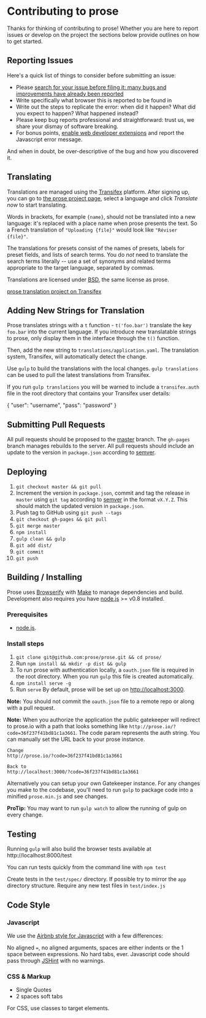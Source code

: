 # Contributing to prose

Thanks for thinking of contributing to prose! Whether you are here to report
issues or develop on the project the sections below provide
outlines on how to get started.

## Reporting Issues

Here's a quick list of things to consider before submitting an issue:

* Please [search for your issue before filing it: many bugs and improvements have already been reported](https://github.com/prose/prose/issues)
* Write specifically what browser this is reported to be found in
* Write out the steps to replicate the error: when did it happen? What did you expect to happen? What happened instead?
* Please keep bug reports professional and straightforward: trust us, we share your dismay of software breaking.
* For bonus points, [enable web developer extensions](http://debugbrowser.com) and report the
  Javascript error message.

And when in doubt, be over-descriptive of the bug and how you discovered it.

## Translating

Translations are managed using the
[Transifex](https://www.transifex.com/projects/p/prose/) platform. After
signing up, you can go to [the prose project
page](https://www.transifex.com/projects/p/prose/), select a language and
click *Translate now* to start translating.

Words in brackets, for example `{name}`, should not be translated into a
new language: it's replaced with a place name when prose presents the text. So a
French translation of `"Uploading {file}"` would look like
`"Réviser {file}"`.

The translations for presets consist of the names of presets, labels for
preset fields, and lists of search terms. You do _not_ need to translate the
search terms literally -- use a set of synonyms and related terms appropriate
to the target language, separated by commas.

Translations are licensed under
[BSD](https://github.com/prose/prose/blob/master/LICENCE.md), the same license
as prose.

[prose translation project on
Transifex](https://www.transifex.com/projects/p/prose/)

## Adding New Strings for Translation

Prose translates strings with a `t` function - `t('foo.bar')` translate the key
`foo.bar` into the current language. If you introduce new translatable strings
to prose, only display them in the interface through the `t()` function.

Then, add the new string to `translations/application.yaml`. The translation system,
Transifex, will automatically detect the change.

Use `gulp` to build the translations with the local changes.
`gulp translations` can be used to pull the latest translations from Transifex.

If you run `gulp translations` you will be warned to include a `transifex.auth` file in the root directory that contains your Transifex user details:

  {
      "user": "username",
      "pass": "password"
  }

## Submitting Pull Requests

All pull requests should be proposed to the [master](https://github.com/prose/prose/tree/master) branch. The `gh-pages` branch manages rebuilds to the server. All pull requests should include an update to the version in `package.json` according to [semver](http://semver.org/).

## Deploying
1. `git checkout master && git pull`
2. Increment the version in `package.json`, commit and tag the release in `master` using `git tag` according to [semver](http://semver.org/) in the format `vX.Y.Z`. This should match the updated version in `package.json`.
3. Push tag to GitHub using `git push --tags`
4. `git checkout gh-pages && git pull`
5. `git merge master`
6. `npm install`
7. `gulp clean && gulp`
8. `git add dist/`
9. `git commit`
10. `git push`

## Building / Installing

Prose uses [Browserify](http://browserify.org) with [Make](http://www.gnu.org/software/make/)
to manage dependencies and build. Development also requires you
have [node.js](http://nodejs.org) >= v0.8 installed.

### Prerequisites
- [node.js](http://nodejs.org/).

### Install steps

1. `git clone git@github.com:prose/prose.git && cd prose/`
2. Run `npm install && mkdir -p dist && gulp`
3. To run prose with authentication locally, a `oauth.json` file is required in the
root directory. When you run `gulp` this file is created automatically.
4. `npm install serve -g`
5. Run `serve` By default, prose will be set up on [http://localhost:3000](http://localhost:3000).

__Note:__ You should not commit the `oauth.json` file to a remote repo or along with a pull
request.

__Note:__ When you authorize the application the public gatekeeper will redirect
to prose.io with a path that looks something like `http://prose.io/?code=36f237f41bd81c1a3661`. The code
param represents the auth string. You can manually set the URL back to your prose instance.

    Change
    http://prose.io/?code=36f237f41bd81c1a3661

    Back to
    http://localhost:3000/?code=36f237f41bd81c1a3661

Alternatively you can setup your own Gatekeeper instance. For any changes you make
to the codebase, you'll need to run `gulp` to package code into a minified `prose.min.js`
and see changes.

__ProTip:__ You may want to run `gulp watch` to allow the running of gulp on every change.

## Testing

Running `gulp` will also build the browser tests available at http://localhost:8000/test

You can run tests quickly from the command line with `npm test`

Create tests in the `test/spec/` directory. If possible try to mirror the `app` directory structure.
Require any new test files in `test/index.js`

## Code Style

### Javascript

We use the [Airbnb style for Javascript](https://github.com/airbnb/javascript) with a few differences:

No aligned `=`, no aligned arguments, spaces are either indents or the 1
space between expressions. No hard tabs, ever. Javascript code should pass
through [JSHint](http://www.jshint.com/) with no warnings.

### CSS & Markup
- Single Quotes
- 2 spaces soft tabs

For CSS, use classes to target elements.

